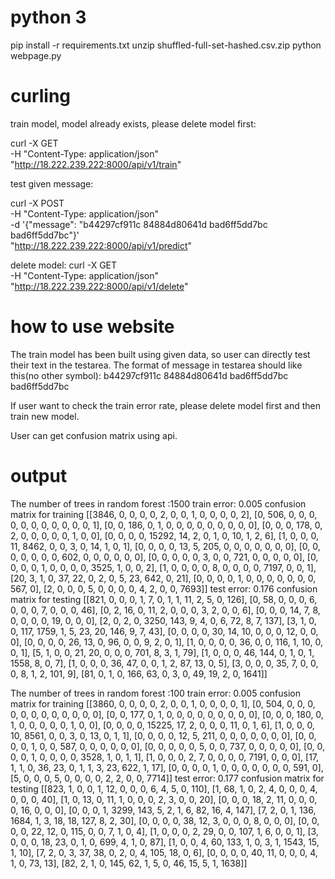 # python 3
pip install -r requirements.txt
unzip shuffled-full-set-hashed.csv.zip
python webpage.py

# curling
train model, model already exists, please delete model first:

curl -X GET \
    -H "Content-Type: application/json" \
    "http://18.222.239.222:8000/api/v1/train"

test given message:

curl -X POST \
    -H "Content-Type: application/json" \
    -d '{"message": "b44297cf911c 84884d80641d bad6ff5dd7bc bad6ff5dd7bc"}'\
    "http://18.222.239.222:8000/api/v1/predict"

delete model:
curl -X GET \
    -H "Content-Type: application/json" \
    "http://18.222.239.222:8000/api/v1/delete"

# how to use website

The train model has been built using given data, so user can directly test their text in the testarea.
The format of message in testarea should like this(no other symbol):
  b44297cf911c 84884d80641d bad6ff5dd7bc bad6ff5dd7bc

If user want to check the train error rate, please delete model first and then train new model.

User can get confusion matrix using api.


# output
The number of trees in random forest :1500
train error: 0.005
confusion matrix for training  [[3846, 0, 0, 0, 0, 2, 0, 0, 1, 0, 0, 0, 0, 2], [0, 506, 0, 0, 0, 0, 0, 0, 0, 0, 0, 0, 0, 1], [0, 0, 186, 0, 1, 0, 0, 0, 0, 0, 0, 0, 0, 0], [0, 0, 0, 178, 0, 2, 0, 0, 0, 0, 0, 1, 0, 0], [0, 0, 0, 0, 15292, 14, 2, 0, 1, 0, 10, 1, 2, 6], [1, 0, 0, 0, 11, 8462, 0, 0, 3, 0, 14, 1, 0, 1], [0, 0, 0, 0, 13, 5, 205, 0, 0, 0, 0, 0, 0, 0], [0, 0, 0, 0, 0, 0, 0, 602, 0, 0, 0, 0, 0, 0], [0, 0, 0, 0, 0, 3, 0, 0, 721, 0, 0, 0, 0, 0], [0, 0, 0, 0, 1, 0, 0, 0, 0, 3525, 1, 0, 0, 2], [1, 0, 0, 0, 0, 8, 0, 0, 0, 0, 7197, 0, 0, 1], [20, 3, 1, 0, 37, 22, 0, 2, 0, 5, 23, 642, 0, 21], [0, 0, 0, 0, 1, 0, 0, 0, 0, 0, 0, 0, 567, 0], [2, 0, 0, 0, 5, 0, 0, 0, 0, 4, 2, 0, 0, 7693]]
test error: 0.176
confusion matrix for testing  [[821, 0, 0, 0, 1, 7, 0, 1, 1, 11, 2, 5, 0, 126], [0, 58, 0, 0, 0, 6, 0, 0, 0, 7, 0, 0, 0, 46], [0, 2, 16, 0, 11, 2, 0, 0, 0, 3, 2, 0, 0, 6], [0, 0, 0, 14, 7, 8, 0, 0, 0, 0, 19, 0, 0, 0], [2, 0, 2, 0, 3250, 143, 9, 4, 0, 6, 72, 8, 7, 137], [3, 1, 0, 0, 117, 1759, 1, 5, 23, 20, 146, 9, 7, 43], [0, 0, 0, 0, 30, 14, 10, 0, 0, 0, 12, 0, 0, 0], [0, 0, 0, 0, 26, 13, 0, 96, 0, 0, 9, 2, 0, 1], [1, 0, 0, 0, 0, 36, 0, 0, 116, 1, 10, 0, 0, 1], [5, 1, 0, 0, 21, 20, 0, 0, 0, 701, 8, 3, 1, 79], [1, 0, 0, 0, 46, 144, 0, 1, 0, 1, 1558, 8, 0, 7], [1, 0, 0, 0, 36, 47, 0, 0, 1, 2, 87, 13, 0, 5], [3, 0, 0, 0, 35, 7, 0, 0, 0, 8, 1, 2, 101, 9], [81, 0, 1, 0, 166, 63, 0, 3, 0, 49, 19, 2, 0, 1641]]

The number of trees in random forest :100
train error: 0.005
confusion matrix for training  [[3860, 0, 0, 0, 0, 2, 0, 0, 1, 0, 0, 0, 0, 1], [0, 504, 0, 0, 0, 0, 0, 0, 0, 0, 0, 0, 0, 0], [0, 0, 177, 0, 1, 0, 0, 0, 0, 0, 0, 0, 0, 0], [0, 0, 0, 180, 0, 1, 0, 0, 0, 0, 0, 1, 0, 0], [0, 0, 0, 0, 15225, 17, 2, 0, 0, 0, 11, 0, 1, 6], [1, 0, 0, 0, 10, 8561, 0, 0, 3, 0, 13, 0, 1, 1], [0, 0, 0, 0, 12, 5, 211, 0, 0, 0, 0, 0, 0, 0], [0, 0, 0, 0, 1, 0, 0, 587, 0, 0, 0, 0, 0, 0], [0, 0, 0, 0, 0, 5, 0, 0, 737, 0, 0, 0, 0, 0], [0, 0, 0, 0, 1, 0, 0, 0, 0, 3528, 1, 0, 1, 1], [1, 0, 0, 0, 2, 7, 0, 0, 0, 0, 7191, 0, 0, 0], [17, 1, 1, 0, 36, 23, 0, 1, 1, 3, 23, 622, 1, 17], [0, 0, 0, 0, 1, 0, 0, 0, 0, 0, 0, 0, 591, 0], [5, 0, 0, 0, 5, 0, 0, 0, 0, 2, 2, 0, 0, 7714]]
test error: 0.177
confusion matrix for testing  [[823, 1, 0, 0, 1, 12, 0, 0, 0, 6, 4, 5, 0, 110], [1, 68, 1, 0, 2, 4, 0, 0, 0, 4, 0, 0, 0, 40], [1, 0, 13, 0, 11, 1, 0, 0, 0, 2, 3, 0, 0, 20], [0, 0, 0, 18, 2, 11, 0, 0, 0, 0, 16, 0, 0, 0], [0, 0, 0, 1, 3299, 143, 5, 2, 1, 6, 82, 16, 4, 147], [7, 2, 0, 1, 136, 1684, 1, 3, 18, 18, 127, 8, 2, 30], [0, 0, 0, 0, 38, 12, 3, 0, 0, 0, 8, 0, 0, 0], [0, 0, 0, 0, 22, 12, 0, 115, 0, 0, 7, 1, 0, 4], [1, 0, 0, 0, 2, 29, 0, 0, 107, 1, 6, 0, 0, 1], [3, 0, 0, 0, 18, 23, 0, 1, 0, 699, 4, 1, 0, 87], [1, 0, 0, 4, 60, 133, 1, 0, 3, 1, 1543, 15, 1, 10], [7, 2, 0, 3, 37, 38, 0, 2, 0, 4, 105, 18, 0, 6], [0, 0, 0, 0, 40, 11, 0, 0, 0, 4, 1, 0, 73, 13], [82, 2, 1, 0, 145, 62, 1, 5, 0, 46, 15, 5, 1, 1638]]
